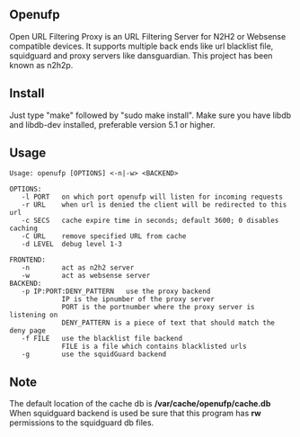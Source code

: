 ## Openufp
Open URL Filtering Proxy is an URL Filtering Server for N2H2 or Websense compatible devices.
It supports multiple back ends like url blacklist file, squidguard and proxy servers like dansguardian.
This project has been known as n2h2p.


## Install
Just type "make" followed by "sudo make install".
Make sure you have libdb and libdb-dev installed, preferable version 5.1 or higher.


## Usage
```
Usage: openufp [OPTIONS] <-n|-w> <BACKEND>

OPTIONS:
   -l PORT   on which port openufp will listen for incoming requests
   -r URL    when url is denied the client will be redirected to this url
   -c SECS   cache expire time in seconds; default 3600; 0 disables caching
   -C URL    remove specified URL from cache
   -d LEVEL  debug level 1-3

FRONTEND:
   -n        act as n2h2 server
   -w        act as websense server
BACKEND:
   -p IP:PORT:DENY_PATTERN   use the proxy backend
             IP is the ipnumber of the proxy server
             PORT is the portnumber where the proxy server is listening on
             DENY_PATTERN is a piece of text that should match the deny page
   -f FILE   use the blacklist file backend
             FILE is a file which contains blacklisted urls
   -g        use the squidGuard backend
```

## Note
The default location of the cache db is **/var/cache/openufp/cache.db**<br>
When squidguard backend is used be sure that this program has **rw** permissions
to the squidguard db files.
